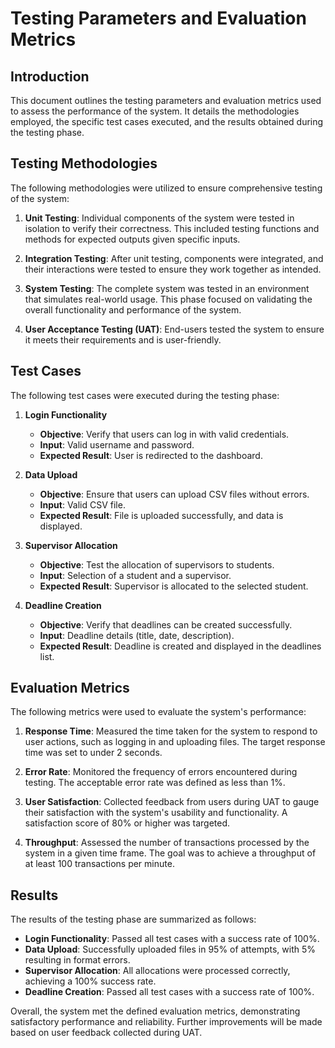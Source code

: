 # Testing Parameters and Evaluation Metrics

## Introduction
This document outlines the testing parameters and evaluation metrics used to assess the performance of the system. It details the methodologies employed, the specific test cases executed, and the results obtained during the testing phase.

## Testing Methodologies
The following methodologies were utilized to ensure comprehensive testing of the system:

1. **Unit Testing**: Individual components of the system were tested in isolation to verify their correctness. This included testing functions and methods for expected outputs given specific inputs.

2. **Integration Testing**: After unit testing, components were integrated, and their interactions were tested to ensure they work together as intended.

3. **System Testing**: The complete system was tested in an environment that simulates real-world usage. This phase focused on validating the overall functionality and performance of the system.

4. **User Acceptance Testing (UAT)**: End-users tested the system to ensure it meets their requirements and is user-friendly.

## Test Cases
The following test cases were executed during the testing phase:

1. **Login Functionality**
   - **Objective**: Verify that users can log in with valid credentials.
   - **Input**: Valid username and password.
   - **Expected Result**: User is redirected to the dashboard.

2. **Data Upload**
   - **Objective**: Ensure that users can upload CSV files without errors.
   - **Input**: Valid CSV file.
   - **Expected Result**: File is uploaded successfully, and data is displayed.

3. **Supervisor Allocation**
   - **Objective**: Test the allocation of supervisors to students.
   - **Input**: Selection of a student and a supervisor.
   - **Expected Result**: Supervisor is allocated to the selected student.

4. **Deadline Creation**
   - **Objective**: Verify that deadlines can be created successfully.
   - **Input**: Deadline details (title, date, description).
   - **Expected Result**: Deadline is created and displayed in the deadlines list.

## Evaluation Metrics
The following metrics were used to evaluate the system's performance:

1. **Response Time**: Measured the time taken for the system to respond to user actions, such as logging in and uploading files. The target response time was set to under 2 seconds.

2. **Error Rate**: Monitored the frequency of errors encountered during testing. The acceptable error rate was defined as less than 1%.

3. **User Satisfaction**: Collected feedback from users during UAT to gauge their satisfaction with the system's usability and functionality. A satisfaction score of 80% or higher was targeted.

4. **Throughput**: Assessed the number of transactions processed by the system in a given time frame. The goal was to achieve a throughput of at least 100 transactions per minute.

## Results
The results of the testing phase are summarized as follows:

- **Login Functionality**: Passed all test cases with a success rate of 100%.
- **Data Upload**: Successfully uploaded files in 95% of attempts, with 5% resulting in format errors.
- **Supervisor Allocation**: All allocations were processed correctly, achieving a 100% success rate.
- **Deadline Creation**: Passed all test cases with a success rate of 100%.

Overall, the system met the defined evaluation metrics, demonstrating satisfactory performance and reliability. Further improvements will be made based on user feedback collected during UAT.